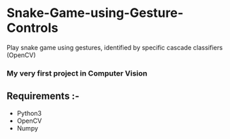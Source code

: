 # Snake-Game-using-Gesture-Controls
Play snake game using gestures, identified by specific cascade classifiers (OpenCV)

### My very first project in Computer Vision

## Requirements :-
* Python3
* OpenCV
* Numpy
